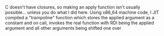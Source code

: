 C doesn't have closures, so making an apply function isn't usually possible... unless you do what I did here. Using x86_64 machine code, I JIT compiled a "trampoline" function which stores the applied argument as a constant and on call, invokes the real function with RDI being the applied argument and all other arguments being shifted one over
